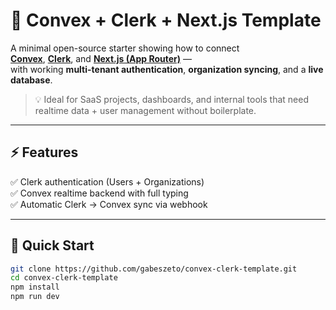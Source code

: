 # 🧩 Convex + Clerk + Next.js Template

A minimal open-source starter showing how to connect  
[**Convex**](https://convex.dev), [**Clerk**](https://clerk.com), and [**Next.js (App Router)**](https://nextjs.org) —  
with working **multi-tenant authentication**, **organization syncing**, and a **live database**.

> 💡 Ideal for SaaS projects, dashboards, and internal tools that need realtime data + user management without boilerplate.

---

## ⚡️ Features

✅ Clerk authentication (Users + Organizations)  
✅ Convex realtime backend with full typing  
✅ Automatic Clerk → Convex sync via webhook 

---

## 🚀 Quick Start

```bash
git clone https://github.com/gabeszeto/convex-clerk-template.git
cd convex-clerk-template
npm install
npm run dev
